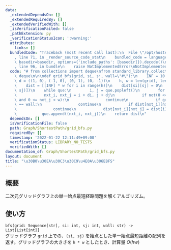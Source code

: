 ```yaml
---
data:
  _extendedDependsOn: []
  _extendedRequiredBy: []
  _extendedVerifiedWith: []
  _isVerificationFailed: false
  _pathExtension: py
  _verificationStatusIcon: ':warning:'
  attributes:
    links: []
  bundledCode: "Traceback (most recent call last):\n  File \"/opt/hostedtoolcache/Python/3.10.4/x64/lib/python3.10/site-packages/onlinejudge_verify/documentation/build.py\"\
    , line 71, in _render_source_code_stat\n    bundled_code = language.bundle(stat.path,\
    \ basedir=basedir, options={'include_paths': [basedir]}).decode()\n  File \"/opt/hostedtoolcache/Python/3.10.4/x64/lib/python3.10/site-packages/onlinejudge_verify/languages/python.py\"\
    , line 96, in bundle\n    raise NotImplementedError\nNotImplementedError\n"
  code: "# from collections import deque\nfrom standard_library.collections import\
    \ deque\n\n\ndef grid_bfs(grid, si, sj, wall=\"#\"):\n    INF = 10 ** 18\n   \
    \ d = ((1, 0), (-1, 0), (0, 1), (0, -1))\n    h, w = len(grid), len(grid[0])\n\
    \    dist = [[INF] * w for i in range(h)]\n    dist[si][sj] = 0\n    que = deque([(si,\
    \ sj)])\n    while que:\n        i, j = que.popleft()\n        for di, dj in d:\n\
    \            nxt_i, nxt_j = i + di, j + dj\n            if not(0 <= nxt_i < h\
    \ and 0 <= nxt_j < w):\n                continue\n            if grid[nxt_i][nxt_j]\
    \ == wall:\n                continue\n            if dist[nxt_i][nxt_j] != INF:\n\
    \                continue\n            dist[nxt_i][nxt_j] = dist[i][j] + 1\n \
    \           que.append((nxt_i, nxt_j))\n    return dist\n"
  dependsOn: []
  isVerificationFile: false
  path: Graph/ShortestPath/grid_bfs.py
  requiredBy: []
  timestamp: '2022-01-22 12:11:49+09:00'
  verificationStatus: LIBRARY_NO_TESTS
  verifiedWith: []
documentation_of: Graph/ShortestPath/grid_bfs.py
layout: document
title: "\u30B0\u30EA\u30C3\u30C9\u4E0A\u306EBFS"
---
```


## 概要
二次元グリッドグラフ上の単一始点最短経路問題を解くアルゴリズム。

## 使い方
`bfs(grid: Sequence[str], si: int, sj: int, wall: str) -> List[List[int]]`  
グリッドグラフ `grid` 上での、`(si, sj)` を始点とした単一始点最短距離の配列を返す。グリッドグラフの大きさを `h * w` としたとき、計算量 $O(hw)$
